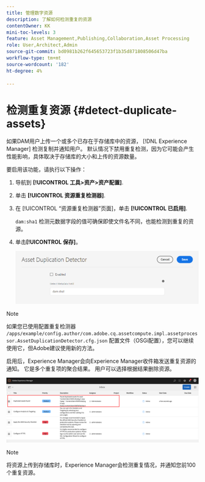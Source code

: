 ```yaml
---
title: 管理数字资源
description: 了解如何检测重复的资源
contentOwner: KK
mini-toc-levels: 3
feature: Asset Management,Publishing,Collaboration,Asset Processing
role: User,Architect,Admin
source-git-commit: bd0981b262f645653723f1b35d871808506d47ba
workflow-type: tm+mt
source-wordcount: '182'
ht-degree: 4%

---
```



# 检测重复资源 {#detect-duplicate-assets}

如果DAM用户上传一个或多个已存在于存储库中的资源， [!DNL Experience Manager] 检测复制并通知用户。 默认情况下禁用重复检测，因为它可能会产生性能影响，具体取决于存储库的大小和上传的资源数量。

要启用该功能，请执行以下操作：

1. 导航到 **[!UICONTROL 工具>资产>资产配置]**.

1. 单击 **[!UICONTROL 资源重复检测器]**.

1. 在 [!UICONTROL “资源重复检测器”页面]，单击 **[!UICONTROL 已启用]**.

   `dam:sha1` 检测元数据字段的值可确保即使文件名不同，也能检测到重复的资源。

1. 单击&#x200B;**[!UICONTROL 保存]**。

   ![资源重复检测器](assets/asset-duplication-detector.png)

>[!NOTE]
>
>如果您已使用配置重复检测器 `/apps/example/config.author/com.adobe.cq.assetcompute.impl.assetprocessor.AssetDuplicationDetector.cfg.json` 配置文件（OSGi配置），您可以继续使用它，但Adobe建议使用新的方法。


启用后，Experience Manager会向Experience Manager收件箱发送重复资源的通知。 它是多个重复项的聚合结果。 用户可以选择根据结果删除资源。

![重复资产的收件箱通知](assets/duplicate-detect-inbox-notification.png)

>[!NOTE]
>
>将资源上传到存储库时，Experience Manager会检测重复情况，并通知您前100个重复资源。

